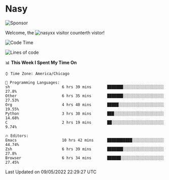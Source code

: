 # Nasy

<!--
<p align="center">
<img height="200" src="https://github-readme-stats.vercel.app/api?username=nasyxx&count_private=true&show_icons=true&theme=dracula&include_all_commits=true"/>
<img height="200" src="https://github-readme-stats.vercel.app/api/top-langs/?username=nasyxx&theme=dracula&hide=html,jupyter+notebook&count_private=true&show_icons=true"/>
</p>

  
----------------
-->

![Sponsor](https://img.shields.io/static/v1.svg?label=Sponsor&message=%E2%9D%A4&logo=GitHub&style=flat&color=pink)
 
Welcome, the ![nasyxx visitor counter](https://count.getloli.com/get/@nasyxx?theme=rule34)th vistor!
 
<!--START_SECTION:waka-->
![Code Time](http://img.shields.io/badge/Code%20Time-2%2C333%20hrs%2016%20mins-blue)

![Lines of code](https://img.shields.io/badge/From%20Hello%20World%20I%27ve%20Written-5%20Million%20lines%20of%20code-blue)

📊 **This Week I Spent My Time On** 

```text
⌚︎ Time Zone: America/Chicago

💬 Programming Languages: 
sh                       6 hrs 39 mins       ███████░░░░░░░░░░░░░░░░░░   27.8% 
Other                    6 hrs 35 mins       ███████░░░░░░░░░░░░░░░░░░   27.53% 
Org                      4 hrs 40 mins       █████░░░░░░░░░░░░░░░░░░░░   19.55% 
Python                   3 hrs 30 mins       ███░░░░░░░░░░░░░░░░░░░░░░   14.68% 
C                        2 hrs 19 mins       ██░░░░░░░░░░░░░░░░░░░░░░░   9.74%

🔥 Editors: 
Emacs                    10 hrs 42 mins      ███████████░░░░░░░░░░░░░░   44.74% 
Zsh                      6 hrs 39 mins       ███████░░░░░░░░░░░░░░░░░░   27.8% 
Browser                  6 hrs 34 mins       ██████░░░░░░░░░░░░░░░░░░░   27.45%

```


 Last Updated on 09/05/2022 22:29:27 UTC
<!--END_SECTION:waka-->

<!-- ![visitors](https://visitor-badge.laobi.icu/badge?page_id=nasyxx.nasyxx) -->
